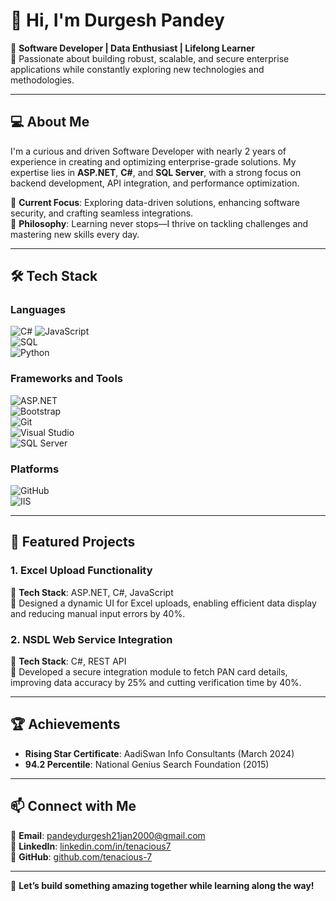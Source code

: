 # 👋 Hi, I'm Durgesh Pandey  

🔭 **Software Developer | Data Enthusiast | Lifelong Learner**  
🚀 Passionate about building robust, scalable, and secure enterprise applications while constantly exploring new technologies and methodologies.  

---

## 💻 **About Me**  
I'm a curious and driven Software Developer with nearly 2 years of experience in creating and optimizing enterprise-grade solutions. My expertise lies in **ASP.NET**, **C#**, and **SQL Server**, with a strong focus on backend development, API integration, and performance optimization.  

🎯 **Current Focus**: Exploring data-driven solutions, enhancing software security, and crafting seamless integrations.  
🌟 **Philosophy**: Learning never stops—I thrive on tackling challenges and mastering new skills every day.  

---

## 🛠️ **Tech Stack**  

### **Languages**  
![C#](https://img.shields.io/badge/-C%23-239120?style=flat-square&logo=c-sharp&logoColor=white) 
![JavaScript](https://img.shields.io/badge/-JavaScript-F7DF1E?style=flat-square&logo=javascript&logoColor=black)  
![SQL](https://img.shields.io/badge/-SQL-CC2927?style=flat-square&logo=microsoft-sql-server&logoColor=white)  
![Python](https://img.shields.io/badge/-Python-3776AB?style=flat-square&logo=python&logoColor=white)

### **Frameworks and Tools**  
![ASP.NET](https://img.shields.io/badge/-ASP.NET-5C2D91?style=flat-square&logo=.net&logoColor=white)  
![Bootstrap](https://img.shields.io/badge/-Bootstrap-7952B3?style=flat-square&logo=bootstrap&logoColor=white)  
![Git](https://img.shields.io/badge/-Git-F05032?style=flat-square&logo=git&logoColor=white)  
![Visual Studio](https://img.shields.io/badge/-Visual%20Studio-5C2D91?style=flat-square&logo=visual-studio&logoColor=white)  
![SQL Server](https://img.shields.io/badge/-SQL%20Server-CC2927?style=flat-square&logo=microsoft-sql-server&logoColor=white)

### **Platforms**  
![GitHub](https://img.shields.io/badge/-GitHub-181717?style=flat-square&logo=github&logoColor=white)  
![IIS](https://img.shields.io/badge/-IIS-005C97?style=flat-square&logo=microsoft&logoColor=white)

---

## 🚀 **Featured Projects**  

### **1. Excel Upload Functionality**  
📌 **Tech Stack**: ASP.NET, C#, JavaScript  
🔹 Designed a dynamic UI for Excel uploads, enabling efficient data display and reducing manual input errors by 40%.

### **2. NSDL Web Service Integration**  
📌 **Tech Stack**: C#, REST API  
🔹 Developed a secure integration module to fetch PAN card details, improving data accuracy by 25% and cutting verification time by 40%.

---

## 🏆 **Achievements**  
- **Rising Star Certificate**: AadiSwan Info Consultants (March 2024)  
- **94.2 Percentile**: National Genius Search Foundation (2015)  

---

## 📫 **Connect with Me**  
📧 **Email**: [pandeydurgesh21jan2000@gmail.com](mailto:pandeydurgesh21jan2000@gmail.com)  
🔗 **LinkedIn**: [linkedin.com/in/tenacious7](https://www.linkedin.com/in/tenacious7)  
🌟 **GitHub**: [github.com/tenacious-7](https://github.com/tenacious-7)  

---

🎉 **Let’s build something amazing together while learning along the way!**
